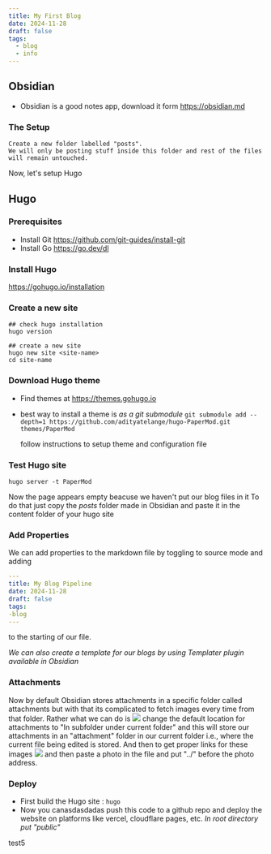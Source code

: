 ```yaml
---
title: My First Blog
date: 2024-11-28
draft: false
tags:
  - blog
  - info
---
```



## Obsidian
- Obsidian is a good notes app, download it form https://obsidian.md
### The Setup
	Create a new folder labelled "posts".
	We will only be posting stuff inside this folder and rest of the files will remain untouched.

Now, let's setup Hugo

## Hugo

### Prerequisites
- Install Git https://github.com/git-guides/install-git
- Install Go https://go.dev/dl

### Install Hugo
https://gohugo.io/installation

### Create a new site
```shell
## check hugo installation
hugo version

## create a new site
hugo new site <site-name>
cd site-name
```

### Download Hugo theme
- Find themes at https://themes.gohugo.io
- best way to install a theme is *as a  git submodule*
	`git submodule add --depth=1 https://github.com/adityatelange/hugo-PaperMod.git themes/PaperMod`
	
	follow instructions to setup theme and configuration file
### Test Hugo site
```shell
hugo server -t PaperMod
```

Now the page appears empty beacuse we haven't put our blog files in it
To do that just copy the *posts* folder made in Obsidian and paste it in the content folder of your hugo site

### Add Properties 
We can add properties to the markdown file by toggling to source mode and adding 
```yml
---
title: My Blog Pipeline
date: 2024-11-28
draft: false
tags:
-blog
---
```
to the starting of our file.

*We can also create a template for our blogs by using Templater plugin available in Obsidian*

### Attachments
Now by default Obsidian stores attachments in a specific folder called attachments but with that its complicated to fetch images every time from that folder.
Rather what we can do is 
![](../attachments/Pasted%20image%2020241128101531.png)
change the default location for attachments to "In subfolder under current folder" and this will store our attachments in an "attachment" folder in our current folder i.e., where the current file being edited is stored.
And then to get proper links for these images
![](../attachments/Screenshot%202024-11-28%20101615.png)
and then paste a photo in the file and put "../" before the photo address.

### Deploy 
- First build the Hugo site :
	`hugo`
- Now you canasdasdadas push this code to a github repo and deploy the website on platforms like vercel, cloudflare pages, etc.
 *In root directory put "public"*


test5